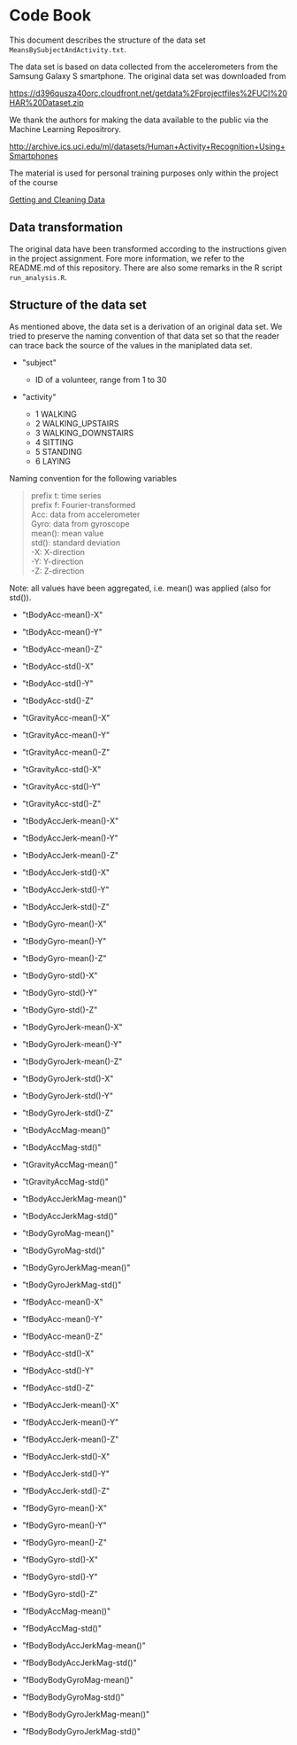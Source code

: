 Code Book
=========

This document describes the structure of the data set `MeansBySubjectAndActivity.txt`.

The data set is based on data collected from the accelerometers from the Samsung Galaxy S
smartphone.
The original data set was downloaded from

https://d396qusza40orc.cloudfront.net/getdata%2Fprojectfiles%2FUCI%20HAR%20Dataset.zip    

We thank the authors for making the data available to the public via the Machine Learning Repositrory.

http://archive.ics.uci.edu/ml/datasets/Human+Activity+Recognition+Using+Smartphones

The material is used for personal training purposes only within the project of the course

[Getting and Cleaning Data](https://www.coursera.org/course/getdata)



Data transformation
-------------------
The original data have been transformed according to the instructions given in the project assignment.
Fore more information, we refer to the README.md of this repository. 
There are also some remarks in the R script `run_analysis.R`.

 
Structure of the data set
-------------------------
As mentioned above, the data set is a derivation of an original data set.
We tried to preserve the naming convention of that data set so that the reader can trace back
the source of the values in the maniplated data set.

* "subject" 
    * ID of a volunteer, range from 1 to 30                    

* "activity" 
    * 1            WALKING
    * 2   WALKING_UPSTAIRS
    * 3 WALKING_DOWNSTAIRS
    * 4            SITTING
    * 5           STANDING
    * 6             LAYING
      
Naming convention for the following variables
>    prefix t: time series     
>    prefix f: Fourier-transformed     
>    Acc: data from accelerometer     
>    Gyro: data from gyroscope     
>    mean(): mean value     
>    std(): standard deviation     
>    -X: X-direction     
>    -Y: Y-direction     
>    -Z: Z-direction     

Note: all values have been aggregated, i.e. mean() was applied (also for std()).     

             
* "tBodyAcc-mean()-X"
          
* "tBodyAcc-mean()-Y"  
         
* "tBodyAcc-mean()-Z"          
 
* "tBodyAcc-std()-X"         
  
* "tBodyAcc-std()-Y"            

* "tBodyAcc-std()-Z"            

* "tGravityAcc-mean()-X"       

* "tGravityAcc-mean()-Y"        

* "tGravityAcc-mean()-Z"        

* "tGravityAcc-std()-X"        

* "tGravityAcc-std()-Y"         

* "tGravityAcc-std()-Z"         

* "tBodyAccJerk-mean()-X"      

* "tBodyAccJerk-mean()-Y"       

* "tBodyAccJerk-mean()-Z"       

* "tBodyAccJerk-std()-X"       

* "tBodyAccJerk-std()-Y"        

* "tBodyAccJerk-std()-Z"        

* "tBodyGyro-mean()-X"         

* "tBodyGyro-mean()-Y"          

* "tBodyGyro-mean()-Z"          

* "tBodyGyro-std()-X"          

* "tBodyGyro-std()-Y"           

* "tBodyGyro-std()-Z"           

* "tBodyGyroJerk-mean()-X"     

* "tBodyGyroJerk-mean()-Y"      

* "tBodyGyroJerk-mean()-Z"      

* "tBodyGyroJerk-std()-X"      

* "tBodyGyroJerk-std()-Y"       

* "tBodyGyroJerk-std()-Z"       

* "tBodyAccMag-mean()"         

* "tBodyAccMag-std()"           

* "tGravityAccMag-mean()"       

* "tGravityAccMag-std()"       

* "tBodyAccJerkMag-mean()"      

* "tBodyAccJerkMag-std()"       

* "tBodyGyroMag-mean()"        

* "tBodyGyroMag-std()"          

* "tBodyGyroJerkMag-mean()"     

* "tBodyGyroJerkMag-std()"     

* "fBodyAcc-mean()-X"           

* "fBodyAcc-mean()-Y"           

* "fBodyAcc-mean()-Z"          

* "fBodyAcc-std()-X"            

* "fBodyAcc-std()-Y"            

* "fBodyAcc-std()-Z"           

* "fBodyAccJerk-mean()-X"       

* "fBodyAccJerk-mean()-Y"       

* "fBodyAccJerk-mean()-Z"      

* "fBodyAccJerk-std()-X"        

* "fBodyAccJerk-std()-Y"        

* "fBodyAccJerk-std()-Z"       

* "fBodyGyro-mean()-X"          

* "fBodyGyro-mean()-Y"          

* "fBodyGyro-mean()-Z"         

* "fBodyGyro-std()-X"           

* "fBodyGyro-std()-Y"           

* "fBodyGyro-std()-Z"          

* "fBodyAccMag-mean()"          

* "fBodyAccMag-std()"           

* "fBodyBodyAccJerkMag-mean()" 

* "fBodyBodyAccJerkMag-std()"   

* "fBodyBodyGyroMag-mean()"     

* "fBodyBodyGyroMag-std()"     

* "fBodyBodyGyroJerkMag-mean()" 

* "fBodyBodyGyroJerkMag-std()" 

 


